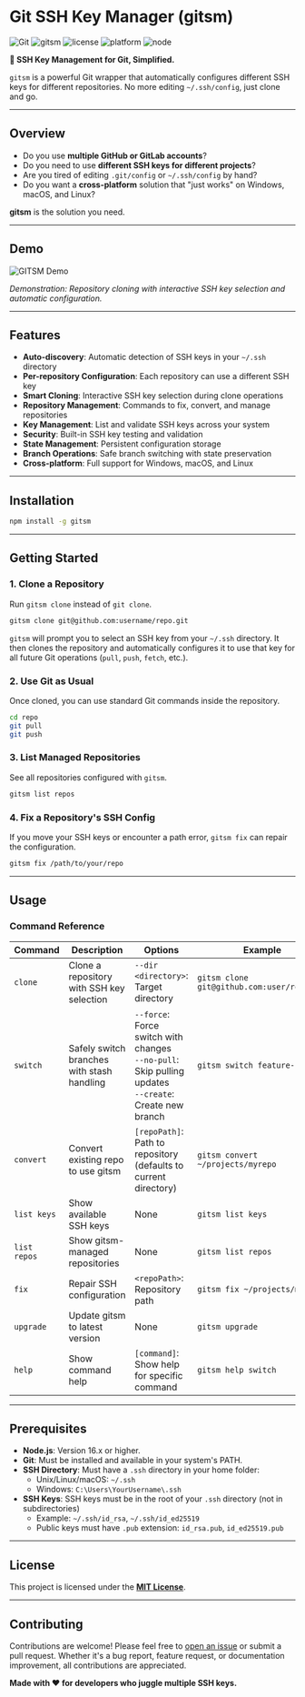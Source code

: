 # Git SSH Key Manager (gitsm)

![Git](https://img.shields.io/badge/git-F05032?style=flat&logo=git&logoColor=white)
![gitsm](https://img.shields.io/badge/gitsm-v2.0.2-blue)
![license](https://img.shields.io/badge/license-MIT-green)
![platform](https://img.shields.io/badge/platform-macOS%20%7C%20Windows%20%7C%20Linux-lightgrey)
![node](https://img.shields.io/badge/node-%3E=16.x-brightgreen?logo=node.js)

**🔐 SSH Key Management for Git, Simplified.**

`gitsm` is a powerful Git wrapper that automatically configures different SSH keys for different repositories. No more editing `~/.ssh/config`, just clone and go.

--- 

## Overview

- Do you use **multiple GitHub or GitLab accounts**?
- Do you need to use **different SSH keys for different projects**?
- Are you tired of editing `.git/config` or `~/.ssh/config` by hand?
- Do you want a **cross-platform** solution that "just works" on Windows, macOS, and Linux?

**gitsm** is the solution you need.

--- 

## Demo

![GITSM Demo](https://ucarecdn.com/0ca63af1-9c8f-4ec9-8889-86908d01886d/gitsm.gif)

*Demonstration: Repository cloning with interactive SSH key selection and automatic configuration.*

--- 

## Features

- **Auto-discovery**: Automatic detection of SSH keys in your `~/.ssh` directory
- **Per-repository Configuration**: Each repository can use a different SSH key
- **Smart Cloning**: Interactive SSH key selection during clone operations
- **Repository Management**: Commands to fix, convert, and manage repositories
- **Key Management**: List and validate SSH keys across your system
- **Security**: Built-in SSH key testing and validation
- **State Management**: Persistent configuration storage
- **Branch Operations**: Safe branch switching with state preservation
- **Cross-platform**: Full support for Windows, macOS, and Linux

--- 

## Installation

```bash
npm install -g gitsm
```

---

## Getting Started

### 1. Clone a Repository

Run `gitsm clone` instead of `git clone`.

```bash
gitsm clone git@github.com:username/repo.git
```

`gitsm` will prompt you to select an SSH key from your `~/.ssh` directory. It then clones the repository and automatically configures it to use that key for all future Git operations (`pull`, `push`, `fetch`, etc.).

### 2. Use Git as Usual

Once cloned, you can use standard Git commands inside the repository.

```bash
cd repo
git pull
git push
```

### 3. List Managed Repositories

See all repositories configured with `gitsm`.

```bash
gitsm list repos
```

### 4. Fix a Repository's SSH Config

If you move your SSH keys or encounter a path error, `gitsm fix` can repair the configuration.

```bash
gitsm fix /path/to/your/repo
```

--- 

## Usage

### Command Reference

| Command | Description | Options | Example |
|---------|-------------|----------|---------|
| `clone` | Clone a repository with SSH key selection | `--dir <directory>`: Target directory | `gitsm clone git@github.com:user/repo.git` |
| `switch` | Safely switch branches with stash handling | `--force`: Force switch with changes<br>`--no-pull`: Skip pulling updates<br>`--create`: Create new branch | `gitsm switch feature-branch` |
| `convert` | Convert existing repo to use gitsm | `[repoPath]`: Path to repository<br>(defaults to current directory) | `gitsm convert ~/projects/myrepo` |
| `list keys` | Show available SSH keys | None | `gitsm list keys` |
| `list repos` | Show gitsm-managed repositories | None | `gitsm list repos` |
| `fix` | Repair SSH configuration | `<repoPath>`: Repository path | `gitsm fix ~/projects/myrepo` |
| `upgrade` | Update gitsm to latest version | None | `gitsm upgrade` |
| `help` | Show command help | `[command]`: Show help for specific command | `gitsm help switch` |



--- 

## Prerequisites

- **Node.js**: Version 16.x or higher.
- **Git**: Must be installed and available in your system's PATH.
- **SSH Directory**: Must have a `.ssh` directory in your home folder:
  - Unix/Linux/macOS: `~/.ssh`
  - Windows: `C:\Users\YourUsername\.ssh`
- **SSH Keys**: SSH keys must be in the root of your `.ssh` directory (not in subdirectories)
  - Example: `~/.ssh/id_rsa`, `~/.ssh/id_ed25519`
  - Public keys must have `.pub` extension: `id_rsa.pub`, `id_ed25519.pub`

--- 

## License

This project is licensed under the **[MIT License](https://github.com/sumitLKpatel/gitsm?tab=MIT-1-ov-file)**.

--- 

## Contributing

Contributions are welcome! Please feel free to [open an issue](https://github.com/sumitLKpatel/gitsm/issues) or submit a pull request. Whether it's a bug report, feature request, or documentation improvement, all contributions are appreciated.

**Made with ❤️ for developers who juggle multiple SSH keys.**